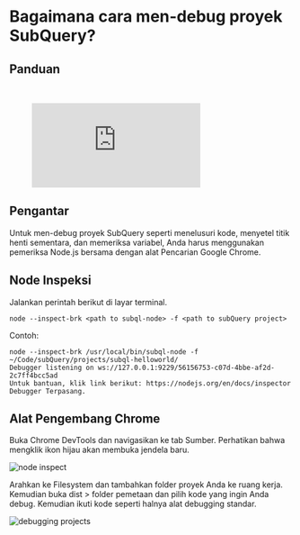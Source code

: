 # Bagaimana cara men-debug proyek SubQuery?

## Panduan

<br/>
<figure class="video_container">
  <iframe src="https://www.youtube.com/embed/6NlaO-YN2q4" frameborder="0" allowfullscreen="true"></iframe>
</figure>

## Pengantar

Untuk men-debug proyek SubQuery seperti menelusuri kode, menyetel titik henti sementara, dan memeriksa variabel, Anda harus menggunakan pemeriksa Node.js bersama dengan alat Pencarian Google Chrome.

## Node Inspeksi

Jalankan perintah berikut di layar terminal.

```shell
node --inspect-brk <path to subql-node> -f <path to subQuery project>
```

Contoh:

```shell
node --inspect-brk /usr/local/bin/subql-node -f ~/Code/subQuery/projects/subql-helloworld/
Debugger listening on ws://127.0.0.1:9229/56156753-c07d-4bbe-af2d-2c7ff4bcc5ad
Untuk bantuan, klik link berikut: https://nodejs.org/en/docs/inspector
Debugger Terpasang.
```

## Alat Pengembang Chrome

Buka Chrome DevTools dan navigasikan ke tab Sumber. Perhatikan bahwa mengklik ikon hijau akan membuka jendela baru.

![node inspect](/assets/img/node_inspect.png)

Arahkan ke Filesystem dan tambahkan folder proyek Anda ke ruang kerja. Kemudian buka dist > folder pemetaan dan pilih kode yang ingin Anda debug. Kemudian ikuti kode seperti halnya alat debugging standar.

![debugging projects](/assets/img/debugging_projects.png)
